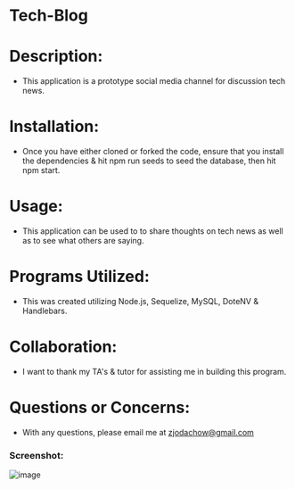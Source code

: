 # Tech-Blog

# Description:
- This application is a prototype social media channel for discussion tech news.

# Installation:
- Once you have either cloned or forked the code, ensure that you install the dependencies & hit npm run seeds to seed the database, then hit npm start.

# Usage:
- This application can be used to to share thoughts on tech news as well as to see what others are saying.

# Programs Utilized:
- This was created utilizing Node.js, Sequelize, MySQL, DoteNV & Handlebars.

# Collaboration:
- I want to thank my TA's & tutor for assisting me in building this program.

# Questions or Concerns:
- With any questions, please email me at zjodachow@gmail.com

### Screenshot: 
![image](https://user-images.githubusercontent.com/105247622/200690320-0d3134ac-dc87-42ad-b561-0d159c570748.png)
